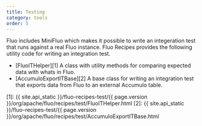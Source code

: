 ```yaml
---
title: Testing
category: tools
order: 5
---
```


Fluo includes MiniFluo which makes it possible to write an integeration test that
runs against a real Fluo instance.  Fluo Recipes provides the following utility
code for writing an integration test.

 * [FluoITHelper][1] A class with utility methods for comparing expected data with whats in Fluo.
 * [AccumuloExportITBase][2] A base class for writing an integration test that exports data from Fluo to an external Accumulo table.

[1]: {{ site.api_static }}/fluo-recipes-test/{{ page.version }}/org/apache/fluo/recipes/test/FluoITHelper.html
[2]: {{ site.api_static }}/fluo-recipes-test/{{ page.version }}/org/apache/fluo/recipes/test/AccumuloExportITBase.html
